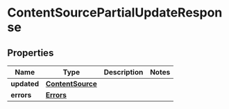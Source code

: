 # ContentSourcePartialUpdateResponse

## Properties
Name | Type | Description | Notes
------------ | ------------- | ------------- | -------------
**updated** | [**ContentSource**](ContentSource.md) |  | 
**errors** | [**Errors**](git/workplace-search-kotlin/swagger-codegen/docs/Errors.md) |  | 
